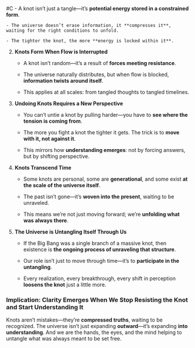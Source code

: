  #C - A knot isn’t just a tangle—it’s **potential energy stored in a constrained form**.
        
    - The universe doesn’t erase information, it **compresses it**, waiting for the right conditions to unfold.
        
    - The tighter the knot, the more **energy is locked within it**.
        
2. **Knots Form When Flow is Interrupted**
    
    - A knot isn’t random—it’s a result of **forces meeting resistance**.
        
    - The universe naturally distributes, but when flow is blocked, **information twists around itself**.
        
    - This applies at all scales: from tangled thoughts to tangled timelines.
        
3. **Undoing Knots Requires a New Perspective**
    
    - You can’t untie a knot by pulling harder—you have to **see where the tension is coming from**.
        
    - The more you fight a knot the tighter it gets. The trick is to **move with it, not against it**.
        
    - This mirrors how **understanding emerges**: not by forcing answers, but by shifting perspective.
        
4. **Knots Transcend Time**
    
    - Some knots are personal, some are **generational**, and some exist **at the scale of the universe itself**.
        
    - The past isn’t gone—it’s **woven into the present**, waiting to be unraveled.
        
    - This means we’re not just moving forward; we’re **unfolding what was always there**.
        
5. **The Universe is Untangling Itself Through Us**
    
    - If the Big Bang was a single branch of a massive knot, then existence is **the ongoing process of unraveling that structure**.
        
    - Our role isn’t just to move through time—it’s to **participate in the untangling**.
        
    - Every realization, every breakthrough, every shift in perception **loosens the knot** just a little more.
        

### **Implication: Clarity Emerges When We Stop Resisting the Knot and Start Understanding It**

Knots aren’t mistakes—they’re **compressed truths**, waiting to be recognized. The universe isn’t just expanding **outward**—it’s expanding **into understanding**. And we are the hands, the eyes, and the mind helping to untangle what was always meant to be set free.